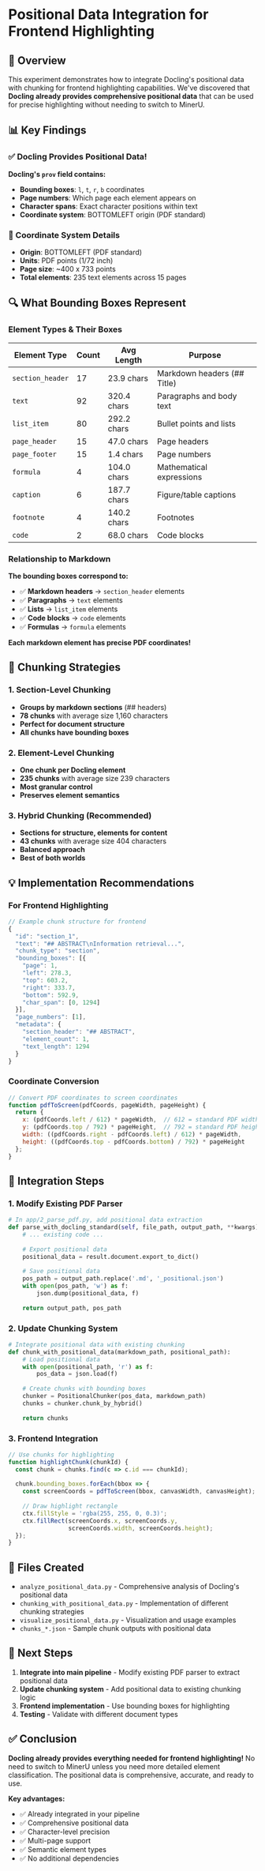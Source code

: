 # Positional Data Integration for Frontend Highlighting

## 🎯 Overview

This experiment demonstrates how to integrate Docling's positional data with chunking for frontend highlighting capabilities. We've discovered that **Docling already provides comprehensive positional data** that can be used for precise highlighting without needing to switch to MinerU.

## 📊 Key Findings

### ✅ Docling Provides Positional Data!

**Docling's `prov` field contains:**
- **Bounding boxes**: `l`, `t`, `r`, `b` coordinates
- **Page numbers**: Which page each element appears on
- **Character spans**: Exact character positions within text
- **Coordinate system**: BOTTOMLEFT origin (PDF standard)

### 📐 Coordinate System Details

- **Origin**: BOTTOMLEFT (PDF standard)
- **Units**: PDF points (1/72 inch)
- **Page size**: ~400 x 733 points
- **Total elements**: 235 text elements across 15 pages

## 🔍 What Bounding Boxes Represent

### Element Types & Their Boxes

| Element Type | Count | Avg Length | Purpose |
|--------------|-------|------------|---------|
| `section_header` | 17 | 23.9 chars | Markdown headers (## Title) |
| `text` | 92 | 320.4 chars | Paragraphs and body text |
| `list_item` | 80 | 292.2 chars | Bullet points and lists |
| `page_header` | 15 | 47.0 chars | Page headers |
| `page_footer` | 15 | 1.4 chars | Page numbers |
| `formula` | 4 | 104.0 chars | Mathematical expressions |
| `caption` | 6 | 187.7 chars | Figure/table captions |
| `footnote` | 4 | 140.2 chars | Footnotes |
| `code` | 2 | 68.0 chars | Code blocks |

### Relationship to Markdown

**The bounding boxes correspond to:**
- ✅ **Markdown headers** → `section_header` elements
- ✅ **Paragraphs** → `text` elements  
- ✅ **Lists** → `list_item` elements
- ✅ **Code blocks** → `code` elements
- ✅ **Formulas** → `formula` elements

**Each markdown element has precise PDF coordinates!**

## 🚀 Chunking Strategies

### 1. Section-Level Chunking
- **Groups by markdown sections** (## headers)
- **78 chunks** with average size 1,160 characters
- **Perfect for document structure**
- **All chunks have bounding boxes**

### 2. Element-Level Chunking  
- **One chunk per Docling element**
- **235 chunks** with average size 239 characters
- **Most granular control**
- **Preserves element semantics**

### 3. Hybrid Chunking (Recommended)
- **Sections for structure, elements for content**
- **43 chunks** with average size 404 characters
- **Balanced approach**
- **Best of both worlds**

## 💡 Implementation Recommendations

### For Frontend Highlighting

```javascript
// Example chunk structure for frontend
{
  "id": "section_1",
  "text": "## ABSTRACT\nInformation retrieval...",
  "chunk_type": "section",
  "bounding_boxes": [{
    "page": 1,
    "left": 278.3,
    "top": 603.2,
    "right": 333.7,
    "bottom": 592.9,
    "char_span": [0, 1294]
  }],
  "page_numbers": [1],
  "metadata": {
    "section_header": "## ABSTRACT",
    "element_count": 1,
    "text_length": 1294
  }
}
```

### Coordinate Conversion

```javascript
// Convert PDF coordinates to screen coordinates
function pdfToScreen(pdfCoords, pageWidth, pageHeight) {
  return {
    x: (pdfCoords.left / 612) * pageWidth,  // 612 = standard PDF width
    y: (pdfCoords.top / 792) * pageHeight,  // 792 = standard PDF height
    width: ((pdfCoords.right - pdfCoords.left) / 612) * pageWidth,
    height: ((pdfCoords.top - pdfCoords.bottom) / 792) * pageHeight
  };
}
```

## 🔧 Integration Steps

### 1. Modify Existing PDF Parser
```python
# In app/2_parse_pdf.py, add positional data extraction
def parse_with_docling_standard(self, file_path, output_path, **kwargs):
    # ... existing code ...
    
    # Export positional data
    positional_data = result.document.export_to_dict()
    
    # Save positional data
    pos_path = output_path.replace('.md', '_positional.json')
    with open(pos_path, 'w') as f:
        json.dump(positional_data, f)
    
    return output_path, pos_path
```

### 2. Update Chunking System
```python
# Integrate positional data with existing chunking
def chunk_with_positional_data(markdown_path, positional_path):
    # Load positional data
    with open(positional_path, 'r') as f:
        pos_data = json.load(f)
    
    # Create chunks with bounding boxes
    chunker = PositionalChunker(pos_data, markdown_path)
    chunks = chunker.chunk_by_hybrid()
    
    return chunks
```

### 3. Frontend Integration
```javascript
// Use chunks for highlighting
function highlightChunk(chunkId) {
  const chunk = chunks.find(c => c.id === chunkId);
  
  chunk.bounding_boxes.forEach(bbox => {
    const screenCoords = pdfToScreen(bbox, canvasWidth, canvasHeight);
    
    // Draw highlight rectangle
    ctx.fillStyle = 'rgba(255, 255, 0, 0.3)';
    ctx.fillRect(screenCoords.x, screenCoords.y, 
                 screenCoords.width, screenCoords.height);
  });
}
```

## 📁 Files Created

- `analyze_positional_data.py` - Comprehensive analysis of Docling's positional data
- `chunking_with_positional_data.py` - Implementation of different chunking strategies
- `visualize_positional_data.py` - Visualization and usage examples
- `chunks_*.json` - Sample chunk outputs with positional data

## 🎯 Next Steps

1. **Integrate into main pipeline** - Modify existing PDF parser to extract positional data
2. **Update chunking system** - Add positional data to existing chunking logic
3. **Frontend implementation** - Use bounding boxes for highlighting
4. **Testing** - Validate with different document types

## ✅ Conclusion

**Docling already provides everything needed for frontend highlighting!** No need to switch to MinerU unless you need more detailed element classification. The positional data is comprehensive, accurate, and ready to use.

**Key advantages:**
- ✅ Already integrated in your pipeline
- ✅ Comprehensive positional data
- ✅ Character-level precision
- ✅ Multi-page support
- ✅ Semantic element types
- ✅ No additional dependencies
